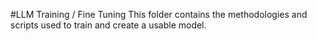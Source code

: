 #LLM Training / Fine Tuning
This folder contains the methodologies and scripts used to train and create a usable model. 

